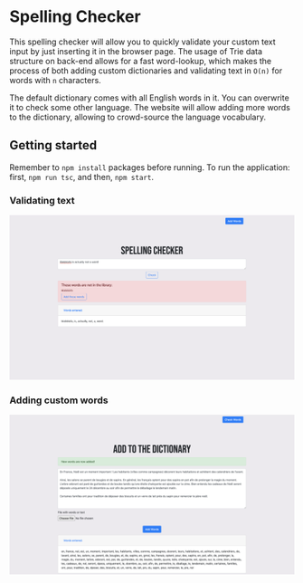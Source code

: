 # Spelling Checker 

This spelling checker will allow you to quickly validate your custom text input by just inserting it in the browser page. The usage of Trie data structure on back-end allows for a fast word-lookup, which makes the process of both adding custom dictionaries and validating text in `O(n)` for words with `n` characters. 

The default dictionary comes with all English words in it. You can overwrite it to check some other language. The website will allow adding more words to the dictionary, allowing to crowd-source the language vocabulary.

## Getting started
Remember to `npm install` packages before running. To run the application: first, `npm run tsc`, and then, `npm start`.

### Validating text
![Screenshot of the main page](pics/screenshot.png)


### Adding custom words
![Screenshot of the add words page](pics/screenshot2.png)
